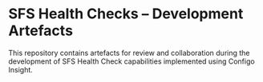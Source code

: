 # SFS Health Checks – Development Artefacts

This repository contains artefacts for review and collaboration during the development of SFS Health Check capabilities implemented using Configo Insight.
